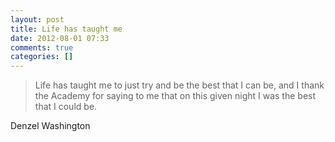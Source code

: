 ```yaml
---
layout: post
title: Life has taught me
date: 2012-08-01 07:33
comments: true
categories: []
---
```

<blockquote><p>Life has taught me to just try and be the best that I can be, and I thank the Academy for saying to me that on this given night I was the best that I could be.</p></blockquote>
<p class="source">Denzel Washington</p>
